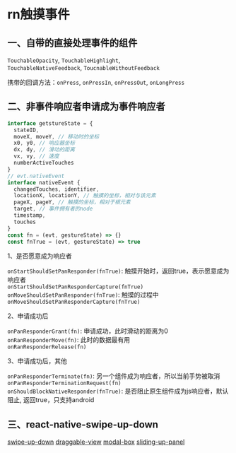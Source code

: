 <!-- 2018/09/05 -->

# rn触摸事件

## 一、自带的直接处理事件的组件

`TouchableOpacity`, `TouchableHighlight`,  
`TouchableNativeFeedback`, `ToucnableWithoutFeedback`  

携带的回调方法：`onPress`, `onPressIn`, `onPressOut`, `onLongPress`

## 二、非事件响应者申请成为事件响应者

```javascript
interface getstureState = {
  stateID,
  moveX, moveY, // 移动时的坐标
  x0, y0, // 响应器坐标
  dx, dy, // 滑动的距离
  vx, vy, // 速度
  numberActiveTouches
}
// evt.nativeEvent
interface nativeEvent {
  changedTouches, identifier,
  locationX, locationY, // 触摸的坐标，相对与该元素
  pageX, pageY, // 触摸的坐标，相对于根元素
  target, // 事件拥有者的node
  timestamp,
  touches
}
const fn = (evt, gestureState) => {}
const fnTrue = (evt, gestureState) => true
```

1、是否愿意成为响应者

`onStartShouldSetPanResponder(fnTrue)`: 触摸开始时，返回true，表示愿意成为响应者  
`onStartShouldSetPanResponderCapture(fnTrue)`  
`onMoveShouldSetPanResponder(fnTrue)`: 触摸的过程中  
`onMoveShouldSetPanResponderCapture(fnTrue)`  

2、申请成功后

`onPanResponderGrant(fn)`: 申请成功，此时滑动的距离为0  
`onRanResponderMove(fn)`: 此时的数据最有用  
`onRanResponderRelease(fn)`

3、申请成功后，其他

`onPanResponderTerminate(fn)`: 另一个组件成为响应者，所以当前手势被取消  
`onPanResponderTerminationRequest(fn)`  
`onShouldBlockNativeResponder(fnTrue)`: 是否阻止原生组件成为js响应者，默认阻止, 返回true，只支持android  

## 三、react-native-swipe-up-down

[swipe-up-down](https://github.com/agiletechvn/react-native-swipe-up-down)
[draggable-view](https://github.com/yaraht17/react-native-draggable-view)
[modal-box](https://github.com/maxs15/react-native-modalbox)
[sliding-up-panel](https://github.com/octopitus/rn-sliding-up-panel)
